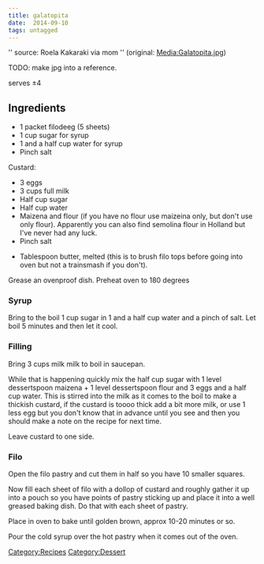 ```yaml
---
title: galatopita
date:  2014-09-10
tags: untagged
---
```

'' source: Roela Kakaraki via mom '' (original: <Media:Galatopita.jpg>)

TODO: make jpg into a reference.

serves ±4

Ingredients
-----------

-   1 packet filodeeg (5 sheets)
-   1 cup sugar for syrup
-   1 and a half cup water for syrup
-   Pinch salt

Custard:

-   3 eggs
-   3 cups full milk
-   Half cup sugar
-   Half cup water
-   Maizena and flour (if you have no flour use maizeina only, but don't
    use only flour). Apparently you can also find semolina flour in
    Holland but I've never had any luck.
-   Pinch salt

<!-- -->

-   Tablespoon butter, melted (this is to brush filo tops before going
    into oven but not a trainsmash if you don't).

Grease an ovenproof dish. Preheat oven to 180 degrees

### Syrup

Bring to the boil 1 cup sugar in 1 and a half cup water and a pinch of
salt. Let boil 5 minutes and then let it cool.

### Filling

Bring 3 cups milk milk to boil in saucepan.

While that is happening quickly mix the half cup sugar with 1 level
dessertspoon maizena + 1 level dessertspoon flour and 3 eggs and a half
cup water. This is stirred into the milk as it comes to the boil to make
a thickish custard, if the custard is toooo thick add a bit more milk,
or use 1 less egg but you don't know that in advance until you see and
then you should make a note on the recipe for next time.

Leave custard to one side.

### Filo

Open the filo pastry and cut them in half so you have 10 smaller
squares.

Now fill each sheet of filo with a dollop of custard and roughly gather
it up into a pouch so you have points of pastry sticking up and place it
into a well greased baking dish. Do that with each sheet of pastry.

Place in oven to bake until golden brown, approx 10-20 minutes or so.

Pour the cold syrup over the hot pastry when it comes out of the oven.

<Category:Recipes> <Category:Dessert>

